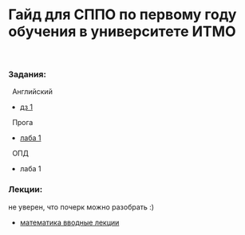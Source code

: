 # Гайд для СППО по первому году обучения в университете ИТМО
<br />

### Задания:<br />

&nbsp; Английский<br />

- [дз 1](https://github.com/frizyyu/first_year_in_ITMO/files/12570159/English.hw.1.pdf)<br />

&nbsp; Прога<br />

- [лаба 1](https://github.com/frizyyu/lab1_prog)<br />

&nbsp; ОПД<br />

- лаба 1<br />

### Лекции:<br />

не уверен, что почерк можно разобрать :)

- [математика вводные лекции]()

